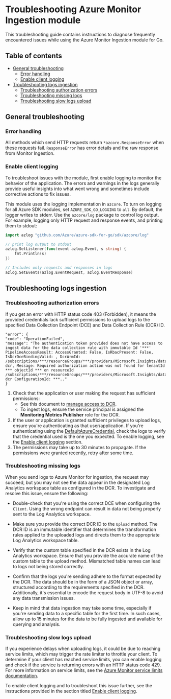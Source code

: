 # Troubleshooting Azure Monitor Ingestion module

This troubleshooting guide contains instructions to diagnose frequently encountered issues while using the Azure Monitor Ingestion module for Go.

## Table of contents

* [General troubleshooting](#general-troubleshooting)
    * [Error handling](#error-handling)
    * [Enable client logging](#enable-client-logging)
* [Troubleshooting logs ingestion](#troubleshooting-logs-ingestion)
    * [Troubleshooting authorization errors](#troubleshooting-authorization-errors)
    * [Troubleshooting missing logs](#troubleshooting-missing-logs)
    * [Troubleshooting slow logs upload](#troubleshooting-slow-logs-upload)

## General troubleshooting

### Error handling

All methods which send HTTP requests return `*azcore.ResponseError` when these requests fail. `ResponseError` has error details and the raw response from Monitor Ingestion.

### Enable client logging

To troubleshoot issues with the module, first enable logging to monitor the behavior of the application. The errors and warnings in the logs generally provide useful insights into what went wrong and sometimes include corrective actions to fix issues.

This module uses the logging implementation in `azcore`. To turn on logging for all Azure SDK modules, set `AZURE_SDK_GO_LOGGING` to `all`. By default, the logger writes to stderr. Use the `azcore/log` package to control log output. For example, logging only HTTP request and response events, and printing them to stdout:

```go
import azlog "github.com/Azure/azure-sdk-for-go/sdk/azcore/log"

// print log output to stdout
azlog.SetListener(func(event azlog.Event, s string) {
    fmt.Println(s)
})

// Includes only requests and responses in logs
azlog.SetEvents(azlog.EventRequest, azlog.EventResponse)
```

## Troubleshooting logs ingestion

### Troubleshooting authorization errors

If you get an error with HTTP status code 403 (Forbidden), it means the provided credentials lack sufficient permissions to upload logs to the specified Data Collection Endpoint (DCE) and Data Collection Rule (DCR) ID.

```text
"error": {
"code": "OperationFailed",
"message": "The authentication token provided does not have access to ingest data for the data collection rule with immutable Id '***' PipelineAccessResult: AccessGranted: False, IsRbacPresent: False, IsDcrDceBindingValid: , DcrArmId: /subscriptions/***/resourceGroups/***/providers/Microsoft.Insights/dataCollectionRules/az-dcr, Message: Required authorization action was not found for tenantId *** objectId *** on resourceId /subscriptions/***/resourceGroups/***/providers/Microsoft.Insights/dataCollectionRules/az-dcr ConfigurationId: ***.."
}
```

1. Check that the application or user making the request has sufficient permissions:
   * See this document to [manage access to DCR](https://learn.microsoft.com/azure/azure-monitor/logs/tutorial-logs-ingestion-portal#assign-permissions-to-the-dcr).
   * To ingest logs, ensure the service principal is assigned the **Monitoring Metrics Publisher** role for the DCR.
1. If the user or application is granted sufficient privileges to upload logs, ensure you're authenticating as that user/application. If you're authenticating using the [DefaultAzureCredential](https://github.com/Azure/azure-sdk-for-go/tree/main/sdk/azidentity#defaultazurecredential), check the logs to verify that the credential used is the one you expected. To enable logging, see the [Enable client logging](#enable-client-logging) section.
1. The permissions may take up to 30 minutes to propagate. If the permissions were granted recently, retry after some time.

### Troubleshooting missing logs

When you send logs to Azure Monitor for ingestion, the request may succeed, but you may not see the data appear in the designated Log Analytics workspace table as configured in the DCR. To investigate and resolve this issue, ensure the following:

* Double-check that you're using the correct DCE when configuring the `Client`. Using the wrong endpoint can result in data not being properly sent to the Log Analytics workspace.

* Make sure you provide the correct DCR ID to the `Upload` method. The DCR ID is an immutable identifier that determines the transformation rules applied to the uploaded logs and directs them to the appropriate Log Analytics workspace table.

* Verify that the custom table specified in the DCR exists in the Log Analytics workspace. Ensure that you provide the accurate name of the custom table to the upload method. Mismatched table names can lead to logs not being stored correctly.

* Confirm that the logs you're sending adhere to the format expected by the DCR. The data should be in the form of a JSON object or array, structured according to the requirements specified in the DCR. Additionally, it's essential to encode the request body in UTF-8 to avoid any data transmission issues.

* Keep in mind that data ingestion may take some time, especially if you're sending data to a specific table for the first time. In such cases, allow up to 15 minutes for the data to be fully ingested and available for querying and analysis.

### Troubleshooting slow logs upload

If you experience delays when uploading logs, it could be due to reaching service limits, which may trigger the rate limiter to throttle your client. To determine if your client has reached service limits, you can enable logging and check if the service is returning errors with an HTTP status code 429. For more information on service limits, see the [Azure Monitor service limits documentation](https://learn.microsoft.com/azure/azure-monitor/service-limits#logs-ingestion-api).

To enable client logging and to troubleshoot this issue further, see the instructions provided in the section titled [Enable client logging](#enable-client-logging).